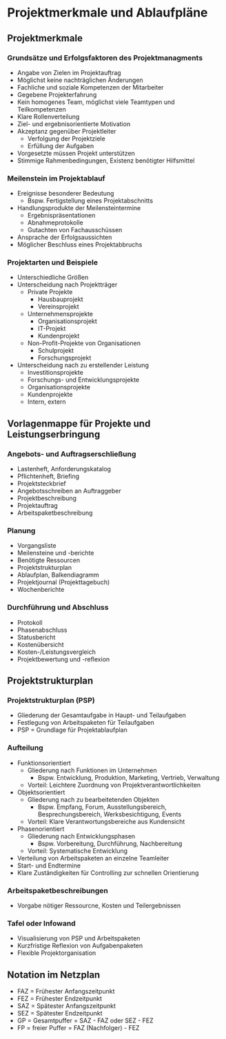 # Projektmerkmale und Ablaufpläne

## Projektmerkmale

### Grundsätze und Erfolgsfaktoren des Projektmanagments
- Angabe von Zielen im Projektauftrag
- Möglichst keine nachträglichen Änderungen
- Fachliche und soziale Kompetenzen der Mitarbeiter
- Gegebene Projekterfahrung
- Kein homogenes Team, möglichst viele Teamtypen und Teilkompetenzen
- Klare Rollenverteilung
- Ziel- und ergebnisorientierte Motivation
- Akzeptanz gegenüber Projektleiter
  - Verfolgung der Projektziele
  - Erfüllung der Aufgaben
- Vorgesetzte müssen Projekt unterstützen
- Stimmige Rahmenbedingungen, Existenz benötigter Hilfsmittel

### Meilenstein im Projektablauf
- Ereignisse besonderer Bedeutung
  - Bspw. Fertigstellung eines Projektabschnitts
- Handlungsprodukte der Meilensteintermine
  - Ergebnispräsentationen
  - Abnahmeprotokolle
  - Gutachten von Fachausschüssen
- Ansprache der Erfolgsaussichten
- Möglicher Beschluss eines Projektabbruchs

### Projektarten und Beispiele
- Unterschiedliche Größen
- Unterscheidung nach Projektträger
  - Private Projekte
    - Hausbauprojekt
    - Vereinsprojekt
  - Unternehmensprojekte
    - Organisationsprojekt
    - IT-Projekt
    - Kundenprojekt
  - Non-Profit-Projekte von Organisationen
    - Schulprojekt
    - Forschungsprojekt
- Unterscheidung nach zu erstellender Leistung
  - Investitionsprojekte
  - Forschungs- und Entwicklungsprojekte
  - Organisationsprojekte
  - Kundenprojekte
  - Intern, extern


## Vorlagenmappe für Projekte und Leistungserbringung

### Angebots- und Auftragserschließung
- Lastenheft, Anforderungskatalog
- Pflichtenheft, Briefing
- Projektsteckbrief
- Angebotsschreiben an Auftraggeber
- Projektbeschreibung
- Projektauftrag
- Arbeitspaketbeschreibung

### Planung
- Vorgangsliste
- Meilensteine und -berichte
- Benötigte Ressourcen
- Projektstrukturplan
- Ablaufplan, Balkendiagramm
- Projektjournal (Projekttagebuch)
- Wochenberichte

### Durchführung und Abschluss
- Protokoll
- Phasenabschluss
- Statusbericht
- Kostenübersicht
- Kosten-/Leistungsvergleich
- Projektbewertung und -reflexion


## Projektstrukturplan

### Projektstrukturplan (PSP)
- Gliederung der Gesamtaufgabe in Haupt- und Teilaufgaben
- Festlegung von Arbeitspaketen für Teilaufgaben
- PSP = Grundlage für Projektablaufplan

### Aufteilung
- Funktionsorientiert
  - Gliederung nach Funktionen im Unternehmen
    - Bspw. Entwicklung, Produktion, Marketing, Vertrieb, Verwaltung
  - Vorteil: Leichtere Zuordnung von Projektverantwortlichkeiten
- Objektsorientiert
  - Gliederung nach zu bearbeitetenden Objekten
    - Bspw. Empfang, Forum, Ausstellungsbereich, Besprechungsbereich, Werksbesichtigung, Events
  - Vorteil: Klare Verantwortungsbereiche aus Kundensicht
- Phasenorientiert
  - Gliederung nach Entwicklungsphasen
    - Bspw. Vorbereitung, Durchführung, Nachbereitung
  - Vorteil: Systematische Entwicklung
- Verteilung von Arbeitspaketen an einzelne Teamleiter
- Start- und Endtermine
- Klare Zuständigkeiten für Controlling zur schnellen Orientierung

### Arbeitspaketbeschreibungen
- Vorgabe nötiger Ressourcne, Kosten und Teilergebnissen

### Tafel oder Infowand
- Visualisierung von PSP und Arbeitspaketen
- Kurzfristige Reflexion von Aufgabenpaketen
- Flexible Projektorganisation

## Notation im Netzplan
- FAZ = Frühester Anfangszeitpunkt
- FEZ = Frühester Endzeitpunkt
- SAZ = Spätester Anfangszeitpunkt
- SEZ = Spätester Endzeitpunkt
- GP = Gesamtpuffer = SAZ - FAZ oder SEZ - FEZ
- FP = freier Puffer = FAZ (Nachfolger) - FEZ 
